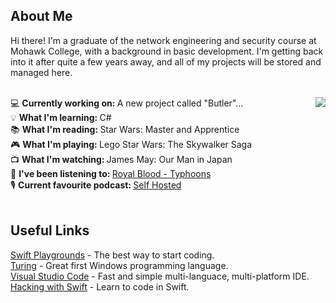 ## About Me
Hi there! I'm a graduate of the network engineering and security course at Mohawk College, with a background in basic development. I'm getting back into it after quite a few years away, and all of my projects will be stored and managed here.<br>
<br>

<a href="#">
  <!-- Remove "&layout=compact" to switch to list view. This will likely look better once the list becomes longer. -->
	<!-- Add "&langs_count=x" to specify the number of languages displayed, where x is the number of languages. -->
  <img align="right" src="https://github-readme-stats.vercel.app/api/top-langs?username=Gediren&layout=compact" />
</a>

<!-- Need to be careful of sentence length in this section, otherwise it runs into the graph. -->
💻 <b>Currently working on: </b>A new project called "Butler"...<br>
💡 <b>What I'm learning: </b>C#<br>
📚 <b>What I'm reading: </b>Star Wars: Master and Apprentice<br>
🎮 <b>What I'm playing: </b>Lego Star Wars: The Skywalker Saga<br>
📺 <b>What I'm watching: </b>James May: Our Man in Japan<br>
🎵 <b>I've been listening to: </b> <a href="https://open.spotify.com/album/05aqnnpYVOvsX0SIzmIuxi?si=0axtTv-MRx-es-PPEyi66g">Royal Blood - Typhoons</a><br>
🎙️ <b>Current favourite podcast: </b> <a href="https://selfhosted.show/">Self Hosted</a><br>
<br>

## Useful Links
<a href="https://www.apple.com/swift/playgrounds/">Swift Playgrounds</a> - The best way to start coding.<br>
<a href="http://compsci.ca/holtsoft/">Turing</a> - Great first Windows programming language.<br>
<a href="https://code.visualstudio.com/">Visual Studio Code</a> - Fast and simple multi-languace, multi-platform IDE.<br>
<a href="https://www.hackingwithswift.com/">Hacking with Swift</a> - Learn to code in Swift.
